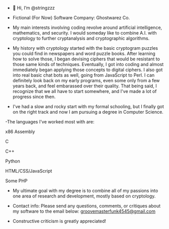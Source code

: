 - 👋 Hi, I’m @stringzzz 
- Fictional (For Now) Software Company: Ghostwarez Co.
- My main interests involving coding revolve around artificial intelligence, mathematics, and security. 
I would someday like to combine A.I. with cryptology to further cryptanalysis and cryptographic algorithms.

- My history with cryptology started with the basic cryptogram puzzles you could find in newspapers and word puzzle books.
 After learning how to solve those, I began devising ciphers that would be resistant to those same kinds of techniques.
 Eventually, I got into coding and almost immediately began applying those concepts to digital ciphers.
 I also got into real basic chat bots as well, going from JavaScript to Perl.
 I can definitely look back on my early programs, even some only from a few years back, and feel embarassed over their quality.
 That being said, I recognize that we all have to start somewhere, and I've made a lot of progress since then.

- I've had a slow and rocky start with my formal schooling, but I finally got on the right track and now I am pursuing
 a degree in Computer Science.

-The languages I've worked most with are:

x86 Assembly

C

C++

Python

HTML/CSS/JavaScript

Some PHP


- My ultimate goal with my degree is to combine all of my passions into one area of research and development, mostly based on cryptology.

- Contact info:
 Please send any questions, comments, or critiques about my software to the email below:
 groovemasterfunk4545@gmail.com
- Constructive criticism is greatly appreciated!
